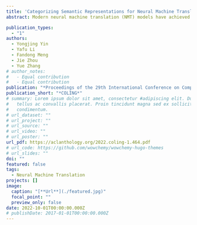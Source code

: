 ```yaml
---
title: 'Categorizing Semantic Representations for Neural Machine Translation'
abstract: Modern neural machine translation (NMT) models have achieved competitive performance in standard benchmarks. However, they have recently been shown to suffer limitation in compositional generalization, failing to effectively learn the translation of atoms (e.g., words) and their semantic composition (e.g., modification) from seen compounds (e.g., phrases), and thus suffering from significantly weakened translation performance on unseen compounds during inference.We address this issue by introducing categorization to the source contextualized representations. The main idea is to enhance generalization by reducing sparsity and overfitting, which is achieved by finding prototypes of token representations over the training set and integrating their embeddings into the source encoding. Experiments on a dedicated MT dataset (i.e., CoGnition) show that our method reduces compositional generalization error rates by 24% error reduction. In addition, our conceptually simple method gives consistently better results than the Transformer baseline on a range of general MT datasets.

publication_types:
  - "1"
authors:
  - Yongjing Yin
  - Yafu Li
  - Fandong Meng
  - Jie Zhou
  - Yue Zhang
# author_notes:
#   - Equal contribution
#   - Equal contribution
publication: "*Proceedings of the 29th International Conference on Computational Linguistics*"
publication_short: "*COLING*"
# summary: Lorem ipsum dolor sit amet, consectetur #adipiscing elit. Duis posuere
#   tellus ac convallis placerat. Proin tincidunt magna sed ex sollicitudin
#   condimentum.
# url_dataset: ""
# url_project: ""
# url_source: ""
# url_video: ""
# url_poster: ""
url_pdf: https://aclanthology.org/2022.coling-1.464.pdf
# url_code: https://github.com/wowchemy/wowchemy-hugo-themes
# url_slides: ""
doi: ""
featured: false
tags:
  - Neural Machine Translation
projects: []
image:
  caption: "[**Url**](./featured.jpg)"
  focal_point: ""
  preview_only: false
date: 2022-10-01T00:00:00.000Z
# publishDate: 2017-01-01T00:00:00.000Z
---
```


